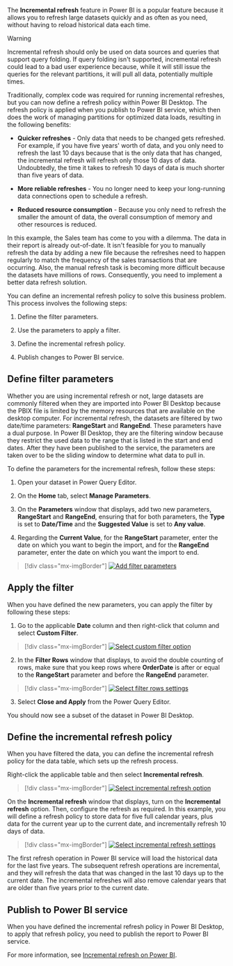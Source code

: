 The **Incremental refresh** feature in Power BI is a popular feature because it allows you to refresh large datasets quickly and as often as you need, without having to reload historical data each time.

> [!WARNING]
> Incremental refresh should only be used on data sources and queries that support query folding. If query folding isn't supported, incremental refresh could lead to a bad user experience because, while it will still issue the queries for the relevant partitions, it will pull all data, potentially multiple times.

Traditionally, complex code was required for running incremental refreshes, but you can now define a refresh policy within Power BI Desktop. The refresh policy is applied when you publish to Power BI service, which then does the work of managing partitions for optimized data loads, resulting in the following benefits:

-   **Quicker refreshes** - Only data that needs to be changed gets refreshed. For example, if you have five years' worth of data, and you only need to refresh the last 10 days because that is the only data that has changed, the incremental refresh will refresh only those 10 days of data. Undoubtedly, the time it takes to refresh 10 days of data is much shorter than five years of data.

-   **More reliable refreshes** - You no longer need to keep your long-running data connections open to schedule a refresh.

-   **Reduced resource consumption** - Because you only need to refresh the smaller the amount of data, the overall consumption of memory and other resources is reduced.

In this example, the Sales team has come to you with a dilemma. The data in their report is already out-of-date. It isn't feasible for you to manually refresh the data by adding a new file because the refreshes need to happen regularly to match the frequency of the sales transactions that are occurring. Also, the manual refresh task is becoming more difficult because the datasets have millions of rows. Consequently, you need to implement a better data refresh solution.

You can define an incremental refresh policy to solve this business problem. This process involves the following steps:

1. Define the filter parameters.

2. Use the parameters to apply a filter.

3. Define the incremental refresh policy.

4. Publish changes to Power BI service.

## Define filter parameters

Whether you are using incremental refresh or not, large datasets are commonly filtered when they are imported into Power BI Desktop because the PBIX file is limited by the memory resources that are available on the desktop computer. For incremental refresh, the datasets are filtered by two date/time parameters: **RangeStart** and **RangeEnd**. These parameters have a dual purpose. In Power BI Desktop, they are the filtering window because they restrict the used data to the range that is listed in the start and end dates. After they have been published to the service, the parameters are taken over to be the sliding window to determine what data to pull in.

To define the parameters for the incremental refresh, follow these steps: 

1. Open your dataset in Power Query Editor. 

2. On the **Home** tab, select **Manage Parameters**. 

3. On the **Parameters** window that displays, add two new parameters, **RangeStart** and **RangeEnd**, ensuring that for both parameters, the **Type** is set to **Date/Time** and the **Suggested Value** is set to **Any value**. 

4. Regarding the **Current Value**, for the **RangeStart** parameter, enter the date on which you want to begin the import, and for the **RangeEnd** parameter, enter the date on which you want the import to end.

> [!div class="mx-imgBorder"]
> [![Add filter parameters](../media/6-add-filter-parameters-ssm.png)](../media/6-add-filter-parameters-ssm.png#lightbox)

## Apply the filter

When you have defined the new parameters, you can apply the filter by following these steps: 

1. Go to the applicable **Date** column and then right-click that column and select **Custom Filter**.

> [!div class="mx-imgBorder"]
> [![Select custom filter option](../media/6-select-custom-filter-option-ssm.png)](../media/6-select-custom-filter-option-ssm.png#lightbox)

2. In the **Filter Rows** window that displays, to avoid the double counting of rows, make sure that you keep rows where **OrderDate** is after or equal to the **RangeStart** parameter and before the **RangeEnd** parameter.

> [!div class="mx-imgBorder"]
> [![Select filter rows settings](../media/6-select-filter-rows-settings-ss.png)](../media/6-select-filter-rows-settings-ss.png#lightbox)

3. Select **Close and Apply** from the Power Query Editor.

You should now see a subset of the dataset in Power BI Desktop.

## Define the incremental refresh policy

When you have filtered the data, you can define the incremental refresh policy for the data table, which sets up the refresh process.

Right-click the applicable table and then select **Incremental refresh**.

> [!div class="mx-imgBorder"]
> [![Select incremental refresh option](../media/6-select-incremental-refresh-option-ssm.png)](../media/6-select-incremental-refresh-option-ssm.png#lightbox)

On the **Incremental refresh** window that displays, turn on the **Incremental refresh** option. Then, configure the refresh as required. In this example, you will define a refresh policy to store data for five full calendar years, plus data for the current year up to the current date, and incrementally refresh 10 days of data. 

> [!div class="mx-imgBorder"]
> [![Select incremental refresh settings](../media/6-select-incremental-refresh-settings-ssm.png)](../media/6-select-incremental-refresh-settings-ssm.png#lightbox)

The first refresh operation in Power BI service will load the historical data for the last five years. The subsequent refresh operations are incremental, and they will refresh the data that was changed in the last 10 days up to the current date. The incremental refreshes will also remove calendar years that are older than five years prior to the current date.

## Publish to Power BI service

When you have defined the incremental refresh policy in Power BI Desktop, to apply that refresh policy, you need to publish the report to Power BI service.

For more information, see [Incremental refresh on Power BI](https://docs.microsoft.com/power-bi/service-premium-incremental-refresh/?azure-portal=true).
